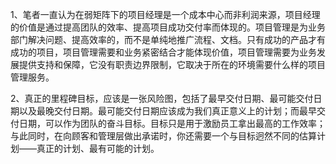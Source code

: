 
1、笔者一直认为在弱矩阵下的项目经理是一个成本中心而非利润来源，项目经理的价值是通过提高团队的效率、提高项目成功交付率而体现的。项目管理是为业务部门解决问题、提高效率的，而不是单纯地推广流程、文档。只有成功的产品才有成功的项目，项目管理需要和业务紧密结合才能体现价值，项目管理需要为业务发展提供支持和保障，它没有职责边界限制，它取决于所在的环境需要什么样的项目管理服务。

2、真正的里程碑目标，应该是一张风险图，包括了最早交付日期、最可能交付日期以及最晚交付日期。最可能交付日期应该成为我们真正意义上的计划；而最早交付日期，可以作为团队的奋斗目标。目标只是用于激励员工拿出最高的工作效率；与此同时，在向顾客和管理层做出承诺时，你还需要一个与目标迥然不同的估算计划——真正的计划、最有可能的计划。
